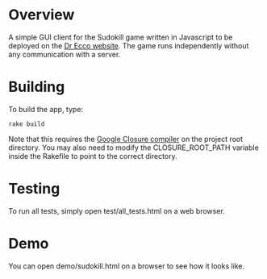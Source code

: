 # Overview

A simple GUI client for the Sudokill game written in Javascript to be deployed on the [Dr Ecco website](http://cims.nyu.edu/drecco/). The game runs independently without any communication with a server.

# Building

To build the app, type:

    rake build

Note that this requires the [Google Closure compiler](http://code.google.com/closure/compiler/) on the project root directory. You may also need to modify the CLOSURE_ROOT_PATH variable inside the Rakefile to point to the correct directory.

# Testing

To run all tests, simply open test/all_tests.html on a web browser.

# Demo

You can open demo/sudokill.html on a browser to see how it looks like.

